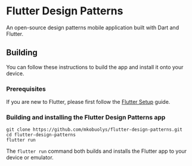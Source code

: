 # Flutter Design Patterns

An open-source design patterns mobile application built with Dart and Flutter.

## Building

You can follow these instructions to build the app and install it onto your device.

### Prerequisites

If you are new to Flutter, please first follow the [Flutter Setup](https://flutter.dev/setup/) guide.

### Building and installing the Flutter Design Patterns app

```
git clone https://github.com/mkobuolys/flutter-design-patterns.git
cd flutter-design-patterns
flutter run
```
The `flutter run` command both builds and installs the Flutter app to your device or emulator.